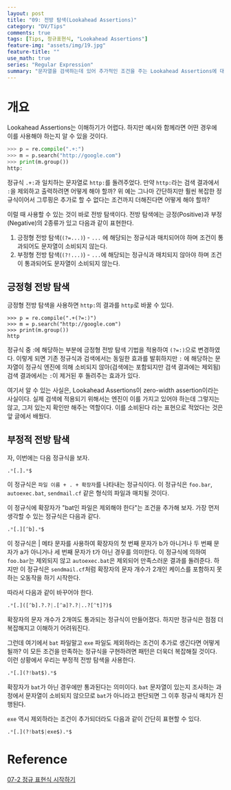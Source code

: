 ```yaml
---
layout: post
title: "09: 전방 탐색(Lookahead Assertions)"
category: "DV/Tips"
comments: true
tags: [Tips, 정규표현식, "Lookahead Assertions"]
feature-img: "assets/img/19.jpg"
feature-title: ""
use_math: true
series: "Regular Expression"
summary: "문자열을 검색하는데 있어 추가적인 조건을 주는 Lookahead Assertions에 대해 알아보자."
---
```


# 개요

Lookahead Assertions는 이해하기가 어렵다. 하지만 예시와 함께라면 어떤 경우에 이를 사용해야 하는지 알 수 있을 것이다.

```python
>>> p = re.compile(".+:")
>>> m = p.search("http://google.com")
>>> print(m.group())
http:
```

정규식 `.+:`과 일치하는 문자열로 `http:`를 돌려주었다. 만약 `http:`라는 검색 결과에서 `:`을 제외하고 출력하려면 어떻게 해야 할까? 위 예는 그나마 간단하지만 훨씬 복잡한 정규식이어서 그루핑은 추가로 할 수 없다는 조건까지 더해진다면 어떻게 해야 할까?

이럴 때 사용할 수 있는 것이 바로 전방 탐색이다. 전방 탐색에는 긍정(Positive)과 부정(Negative)의 2종류가 있고 다음과 같이 표현한다.

1. 긍정형 전방 탐색(`(?=...)`) - `...` 에 해당되는 정규식과 매치되어야 하며 조건이 통과되어도 문자열이 소비되지 않는다.
2. 부정형 전방 탐색(`(?!...)`) - `...`에 해당되는 정규식과 매치되지 않아야 하며 조건이 통과되어도 문자열이 소비되지 않는다.

## 긍정형 전방 탐색

긍정형 전방 탐색을 사용하면 `http:`의 결과를 `http`로 바꿀 수 있다.

```
>>> p = re.compile(".+(?=:)")
>>> m = p.search("http://google.com")
>>> print(m.group())
http
```

정규식 중 :에 해당하는 부분에 긍정형 전방 탐색 기법을 적용하여 `(?=:)`으로 변경하였다. 이렇게 되면 기존 정규식과 검색에서는 동일한 효과를 발휘하지만 `:` 에 해당하는 문자열이 정규식 엔진에 의해 소비되지 않아(검색에는 포함되지만 검색 결과에는 제외됨) 검색 결과에서는 `:`이 제거된 후 돌려주는 효과가 있다.

여기서 알 수 있는 사실은, Lookahead Assertions이 zero-width assertion이라는 사실이다. 실제 검색에 적용되기 위해서는 엔진이 이를 가지고 있어야 하는데 그렇지는 않고, 그저 있는지 확인만 해주는 역할이다. 이를 소비된다 라는 표현으로 적었다는 것은 앞 글에서 배웠다.

## 부정적 전방 탐색

자, 이번에는 다음 정규식을 보자.

```python
.*[.].*$
```

이 정규식은 `파일 이름 + . + 확장자`를 나타내는 정규식이다. 이 정규식은 `foo.bar`, `autoexec.bat`, `sendmail.cf` 같은 형식의 파일과 매치될 것이다.

이 정규식에 확장자가 "bat인 파일은 제외해야 한다"는 조건을 추가해 보자. 가장 먼저 생각할 수 있는 정규식은 다음과 같다.

```python
.*[.][^b].*$
```

이 정규식은 | 메타 문자를 사용하여 확장자의 첫 번째 문자가 b가 아니거나 두 번째 문자가 a가 아니거나 세 번째 문자가 t가 아닌 경우를 의미한다. 이 정규식에 의하여 `foo.bar`는 제외되지 않고 `autoexec.bat`은 제외되어 만족스러운 결과를 돌려준다. 하지만 이 정규식은 `sendmail.cf`처럼 확장자의 문자 개수가 2개인 케이스를 포함하지 못하는 오동작을 하기 시작한다.

따라서 다음과 같이 바꾸어야 한다.

```python
.*[.]([^b].?.?|.[^a]?.?|..?[^t]?)$
```

확장자의 문자 개수가 2개여도 통과되는 정규식이 만들어졌다. 하지만 정규식은 점점 더 복잡해지고 이해하기 어려워진다.

그런데 여기에서 `bat` 파일말고 `exe` 파일도 제외하라는 조건이 추가로 생긴다면 어떻게 될까? 이 모든 조건을 만족하는 정규식을 구현하려면 패턴은 더욱더 복잡해질 것이다. 이런 상황에서 우리는 부정적 전방 탐색을 사용한다.

```python
.*[.](?!bat$).*$
```

확장자가 `bat`가 아닌 경우에만 통과된다는 의미이다. `bat` 문자열이 있는지 조사하는 과정에서 문자열이 소비되지 않으므로 `bat`가 아니라고 판단되면 그 이후 정규식 매치가 진행된다.

`exe` 역시 제외하라는 조건이 추가되더라도 다음과 같이 간단히 표현할 수 있다.

```python
.*[.](?!bat$|exe$).*$
```

# Reference

[07-2 정규 표현식 시작하기](https://wikidocs.net/4308)
